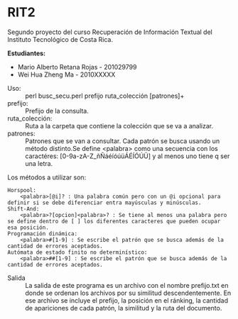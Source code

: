 RIT2
====

Segundo proyecto del curso Recuperación de Información Textual del Instituto Tecnológico de Costa Rica.

<b>Estudiantes:</b>
* Mario Alberto Retana Rojas - 201029799
* Wei Hua Zheng Ma - 2010XXXXX

<dl>
        <dt>Uso:</dt>
        <dd>perl busc_secu.perl prefijo ruta_colección [patrones]+</dd>
        <dt>prefijo:</dt>
	<dd>Prefijo de la consulta.</dd>
        <dt>ruta_colección:</dt>
	<dd>Ruta a la carpeta que contiene la colección que se va a analizar.</dd>
        <dt>patrones:</dt>
	<dd>Patrones que se van a consultar. Cada patrón se busca usando un método distinto.Se define &#60palabra> como una secuencia con los caractéres: [0-9a-zA-Z_ñÑáéíóúüÁÉÍÓÚÜ] y al menos uno tiene q ser una letra.</dd>
</dl>
Los métodos a utilizar son:
	
	Horspool:
		<palabra>[@i]? : Una palabra común pero con un @i opcional para definir si se debe diferenciar entra mayúsculas y minúsculas.
	Shift-And:
		<palabra>?[opcion]<palabra>? : Se tiene al menos una palabra pero se define dentro de [ ] los diferentes caracteres que pueden ocupar esa posición.
	Programación dinámica:
		<palabra>#[1-9] : Se escribe el patrón que se busca además de la cantidad de errores aceptados.
	Autómata de estado finito no determinístico:
		<palabra>##[1-9] : Se escribe el patrón que se busca además de la cantidad de errores aceptados.
<dl>
        <dt>Salida</dt>
        <dd>La salida de este programa es un archivo con el nombre prefijo.txt en donde se ordenan los archivos por su similitud descendentemente. En ese archivo se incluye el prefijo, la posición en el ránking, la cantidad de apariciones de cada patrón, la similitud y la ruta del documento.</dd>
</dl>

